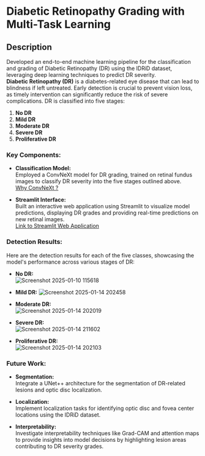 # Diabetic Retinopathy Grading with Multi-Task Learning

## Description
Developed an end-to-end machine learning pipeline for the classification and grading of Diabetic Retinopathy (DR) using the IDRiD dataset, leveraging deep learning techniques to predict DR severity.  
**Diabetic Retinopathy (DR)** is a diabetes-related eye disease that can lead to blindness if left untreated. Early detection is crucial to prevent vision loss, as timely intervention can significantly reduce the risk of severe complications. DR is classified into five stages:  
1. **No DR**  
2. **Mild DR**  
3. **Moderate DR**  
4. **Severe DR**  
5. **Proliferative DR**

### Key Components:
- **Classification Model:**  
  Employed a ConvNeXt model for DR grading, trained on retinal fundus images to classify DR severity into the five stages outlined above.  
  [Why ConvNeXt ?](https://arxiv.org/abs/2201.03545)

- **Streamlit Interface:**  
  Built an interactive web application using Streamlit to visualize model predictions, displaying DR grades and providing real-time predictions on new retinal images.  
  [Link to Streamlit Web Application](https://dr-grading-dl.streamlit.app/)
  
### Detection Results:
Here are the detection results for each of the five classes, showcasing the model's performance across various stages of DR:
- **No DR:**  
  ![Screenshot 2025-01-10 115618](https://github.com/user-attachments/assets/a4d435a1-a7f9-4fd4-9ef1-c16bfe486cd8)
 
- **Mild DR:**
 ![Screenshot 2025-01-14 202458](https://github.com/user-attachments/assets/78070253-eb80-45f6-8b99-69661d1a2707)
 
- **Moderate DR:**  
![Screenshot 2025-01-14 202019](https://github.com/user-attachments/assets/7392c4ea-6b0c-4fef-96b5-405cae9f55ff)

- **Severe DR:**  
 ![Screenshot 2025-01-14 211602](https://github.com/user-attachments/assets/8ba948b6-3850-4cff-954c-810e33d6b19f)

- **Proliferative DR:**  
![Screenshot 2025-01-14 202103](https://github.com/user-attachments/assets/154ca34d-3a78-404c-b374-5912827f7a8f)


### Future Work:
- **Segmentation:**  
  Integrate a UNet++ architecture for the segmentation of DR-related lesions and optic disc localization.
  
- **Localization:**  
  Implement localization tasks for identifying optic disc and fovea center locations using the IDRiD dataset.
  
- **Interpretability:**  
  Investigate interpretability techniques like Grad-CAM and attention maps to provide insights into model decisions by highlighting lesion areas contributing to DR severity grades.

